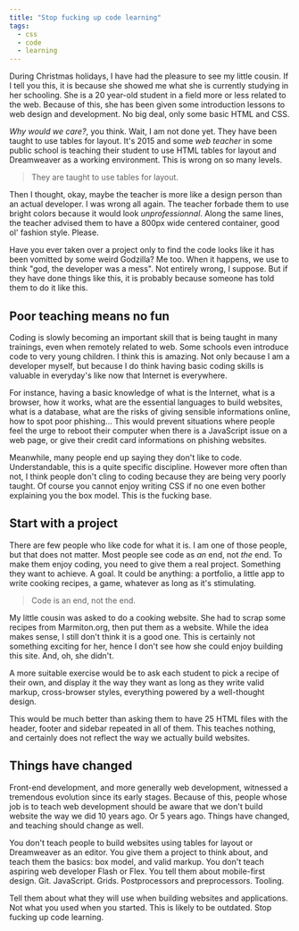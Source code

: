 ```yaml
---
title: "Stop fucking up code learning"
tags:
  - css
  - code
  - learning
---
```


During Christmas holidays, I have had the pleasure to see my little cousin. If I tell you this, it is because she showed me what she is currently studying in her schooling. She is a 20 year-old student in a field more or less related to the web. Because of this, she has been given some introduction lessons to web design and development. No big deal, only some basic HTML and CSS.

_Why would we care?_, you think. Wait, I am not done yet. They have been taught to use tables for layout. It's 2015 and some _web teacher_ in some public school is teaching their student to use HTML tables for layout and Dreamweaver as a working environment. This is wrong on so many levels.

> They are taught to use tables for layout.

Then I thought, okay, maybe the teacher is more like a design person than an actual developer. I was wrong all again. The teacher forbade them to use bright colors because it would look _unprofessionnal_. Along the same lines, the teacher advised them to have a 800px wide centered container, good ol' fashion style. Please.

Have you ever taken over a project only to find the code looks like it has been vomitted by some weird Godzilla? Me too. When it happens, we use to think "god, the developer was a mess". Not entirely wrong, I suppose. But if they have done things like this, it is probably because someone has told them to do it like this.

## Poor teaching means no fun

Coding is slowly becoming an important skill that is being taught in many trainings, even when remotely related to web. Some schools even introduce code to very young children. I think this is amazing. Not only because I am a developer myself, but because I do think having basic coding skills is valuable in everyday's like now that Internet is everywhere.

For instance, having a basic knowledge of what is the Internet, what is a browser, how it works, what are the essential languages to build websites, what is a database, what are the risks of giving sensible informations online, how to spot poor phishing… This would prevent situations where people feel the urge to reboot their computer when there is a JavaScript issue on a web page, or give their credit card informations on phishing websites.

Meanwhile, many people end up saying they don't like to code. Understandable, this is a quite specific discipline. However more often than not, I think people don't cling to coding because they are being very poorly taught. Of course you cannot enjoy writing CSS if no one even bother explaining you the box model. This is the fucking base.

## Start with a project

There are few people who like code for what it is. I am one of those people, but that does not matter. Most people see code as _an_ end, not _the_ end. To make them enjoy coding, you need to give them a real project. Something they want to achieve. A goal. It could be anything: a portfolio, a little app to write cooking recipes, a game, whatever as long as it's stimulating.

> Code is an end, not the end.

My little cousin was asked to do a cooking website. She had to scrap some recipes from Marmiton.org, then put them as a website. While the idea makes sense, I still don't think it is a good one. This is certainly not something exciting for her, hence I don't see how she could enjoy building this site. And, oh, she didn't.

A more suitable exercise would be to ask each student to pick a recipe of their own, and display it the way they want as long as they write valid markup, cross-browser styles, everything powered by a well-thought design.

This would be much better than asking them to have 25 HTML files with the header, footer and sidebar repeated in all of them. This teaches nothing, and certainly does not reflect the way we actually build websites.

## Things have changed

Front-end development, and more generally web development, witnessed a tremendous evolution since its early stages. Because of this, people whose job is to teach web development should be aware that we don't build website the way we did 10 years ago. Or 5 years ago. Things have changed, and teaching should change as well.

You don't teach people to build websites using tables for layout or Dreamweaver as an editor. You give them a project to think about, and teach them the basics: box model, and valid markup. You don't teach aspiring web developer Flash or Flex. You tell them about mobile-first design. Git. JavaScript. Grids. Postprocessors and preprocessors. Tooling.

Tell them about what they will use when building websites and applications. Not what you used when you started. This is likely to be outdated. Stop fucking up code learning.
